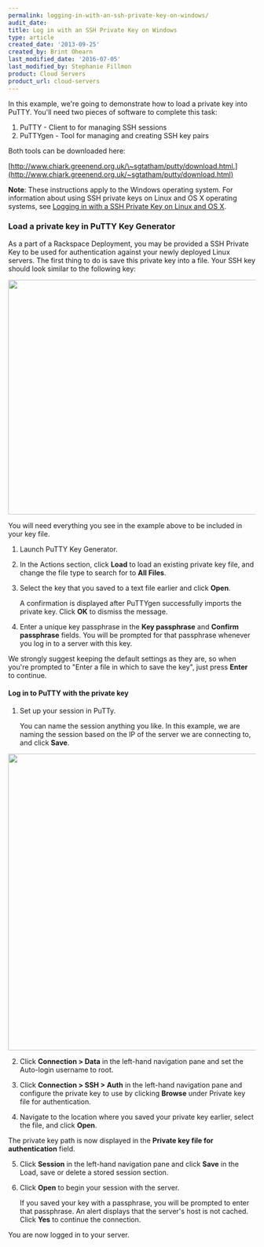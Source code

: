 ```yaml
---
permalink: logging-in-with-an-ssh-private-key-on-windows/
audit_date:
title: Log in with an SSH Private Key on Windows
type: article
created_date: '2013-09-25'
created_by: Brint Ohearn
last_modified_date: '2016-07-05'
last_modified_by: Stephanie Fillmon
product: Cloud Servers
product_url: cloud-servers
---
```


In this example, we're going to demonstrate how to load a private key
into PuTTY. You'll need two pieces of software to complete this task:

1.  PuTTY - Client to for managing SSH sessions
2.  PuTTYgen - Tool for managing and creating SSH key pairs

Both tools can be downloaded here:

[http://www.chiark.greenend.org.uk/\~sgtatham/putty/download.html.](http://www.chiark.greenend.org.uk/~sgtatham/putty/download.html)

**Note**: These instructions apply to the Windows operating system.
For information about using SSH private keys on Linux and OS X operating
systems, see [Logging in with a SSH Private Key on Linux and OS X](/how-to/logging-in-with-an-ssh-private-key-on-linuxmac).

### Load a private key in PuTTY Key Generator

As a part of a Rackspace Deployment, you may be provided a SSH Private
Key to be used for authentication against your newly deployed Linux
servers. The first thing to do is save this private key into a file.
Your SSH key should look similar to the following key:

<img src="{% asset_path cloud-servers/logging-in-with-an-ssh-private-key-on-windows/Windows1.png %}" width="626" height="478" />

You will need everything you see in the example above to be included in
your key file.

1. Launch PuTTY Key Generator.

2. In the Actions section, click **Load** to load an existing private key file, and change the file type to search for to **All Files**.

3. Select the key that you saved to a text file earlier and click **Open**.

   A confirmation is displayed after PuTTYgen successfully imports the private key. Click **OK** to dismiss the message.

4. Enter a unique key passphrase in the **Key passphrase** and **Confirm
passphrase** fields. You will be prompted for that passphrase whenever
you log in to a server with this key.

We strongly suggest keeping the default settings as they are, so when
you're prompted to "Enter a file in which to save the key", just press
**Enter** to continue.

#### Log in to PuTTY with the private key

1. Set up your session in PuTTy.

   You can name the session anything you like. In this example, we are naming the session based on the IP of the
server we are connecting to, and click **Save**.

  <img src="{% asset_path cloud-servers/logging-in-with-an-ssh-private-key-on-windows/Windows9.png %}" width="635" height="604" />

2. Click **Connection > Data** in the left-hand navigation pane and set the Auto-login username to root.

3. Click **Connection > SSH > Auth**  in the left-hand navigation pane and configure the private key to use by clicking **Browse** under Private key file for authentication.

4. Navigate to the location where you saved your private key earlier, select the file, and click **Open**.

  The private key path is now displayed in the **Private key file for authentication** field.

5. Click **Session** in the left-hand navigation pane and click **Save** in the Load, save or delete a stored session section.

6. Click **Open** to begin your session with the server.

   If you saved your key with a passphrase, you will be prompted to enter that passphrase. An alert displays that the server's host is not cached. Click **Yes** to continue the connection.

You are now logged in to your server.
